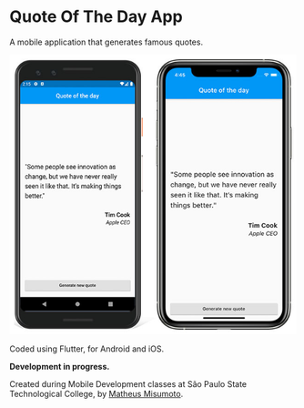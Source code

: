 # Quote Of The Day App

A mobile application that generates famous quotes.

![Screenshots on Pixel 3 and iPhone 11 Pro](https://github.com/matheusmisumoto/quote_of_the_day/blob/master/screenshot.jpg)

Coded using Flutter, for Android and iOS.

**Development in progress.**

Created during Mobile Development classes at São Paulo State Technological College, by [Matheus Misumoto](https://matheusmisumoto.jor.br/).
